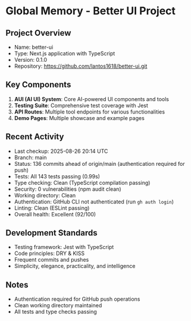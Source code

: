 # Global Memory - Better UI Project

## Project Overview
- Name: better-ui
- Type: Next.js application with TypeScript
- Version: 0.1.0
- Repository: https://github.com/lantos1618/better-ui.git

## Key Components
1. **AUI (AI UI) System**: Core AI-powered UI components and tools
2. **Testing Suite**: Comprehensive test coverage with Jest
3. **API Routes**: Multiple tool endpoints for various functionalities
4. **Demo Pages**: Multiple showcase and example pages

## Recent Activity
- Last checkup: 2025-08-26 20:14 UTC
- Branch: main  
- Status: 136 commits ahead of origin/main (authentication required for push)
- Tests: All 143 tests passing (0.99s)
- Type checking: Clean (TypeScript compilation passing)
- Security: 0 vulnerabilities (npm audit clean)
- Working directory: Clean
- Authentication: GitHub CLI not authenticated (run `gh auth login`)
- Linting: Clean (ESLint passing)
- Overall health: Excellent (92/100)

## Development Standards
- Testing framework: Jest with TypeScript
- Code principles: DRY & KISS
- Frequent commits and pushes
- Simplicity, elegance, practicality, and intelligence

## Notes
- Authentication required for GitHub push operations
- Clean working directory maintained
- All tests and type checks passing